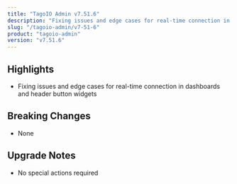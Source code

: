 ```yaml
---
title: "TagoIO Admin v7.51.6"
description: "Fixing issues and edge cases for real-time connection in dashboards and header button widgets"
slug: "/tagoio-admin/v7-51-6"
product: "tagoio-admin"
version: "v7.51.6"
---
```


## Highlights

- Fixing issues and edge cases for real-time connection in dashboards and header button widgets

## Breaking Changes

- None

## Upgrade Notes

- No special actions required
